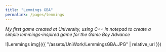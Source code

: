 ```yaml
---
title: "Lemmings GBA"
permalink: /pages/lemmings
---
```


*My first game created at University, using C++ in notepad to create a simple lemmings-inspired game for the Game Boy Advance*

![Lemmings img]({{ "/assets/UniWork/LemmingsGBA.JPG" | relative_url }})
